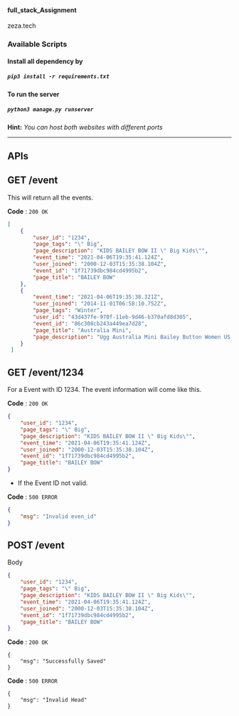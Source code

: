 #### full_stack_Assignment
zeza.tech

### Available Scripts

#### Install all dependency by
##### `pip3 install -r requirements.txt`

#### To run the server
##### `python3 manage.py runserver`

**Hint:**
*You can host both websites with different ports*





---------------------------------------------------------------------------------------------------------------------
## APIs



## GET /event
This will return all the events.

**Code** : `200 OK`
```json
[
    {
        "user_id": "1234",
        "page_tags": "\" Big",
        "page_description": "KIDS BAILEY BOW II \" Big Kids\"",
        "event_time": "2021-04-06T19:35:41.124Z",
        "user_joined": "2000-12-03T15:35:38.104Z",
        "event_id": "1f71739dbc984cd4995b2",
        "page_title": "BAILEY BOW"
    },
    {
        "event_time": "2021-04-06T19:35:38.321Z",
        "user_joined": "2014-11-01T06:58:10.752Z",
        "page_tags": "Winter",
        "user_id": "43d437fe-970f-11eb-9d46-b370afd8d305",
        "event_id": "86c308cb243a449ea7d28",
        "page_title": "Australia Mini",
        "page_description": "Ugg Australia Mini Bailey Button Women US 6 Gray Winter Boot"
    }
 ]
```

## GET /event/1234
For a Event with ID 1234. The event information will come like this.

**Code** : `200 OK`
```json
{
    "user_id": "1234",
    "page_tags": "\" Big",
    "page_description": "KIDS BAILEY BOW II \" Big Kids\"",
    "event_time": "2021-04-06T19:35:41.124Z",
    "user_joined": "2000-12-03T15:35:38.104Z",
    "event_id": "1f71739dbc984cd4995b2",
    "page_title": "BAILEY BOW"
}
```
* If the Event ID not valid.

**Code** : `500 ERROR`
```json
{
    "msg": "Invalid even_id"
}
```



## POST /event
Body
```json
{
    "user_id": "1234",
    "page_tags": "\" Big",
    "page_description": "KIDS BAILEY BOW II \" Big Kids\"",
    "event_time": "2021-04-06T19:35:41.124Z",
    "user_joined": "2000-12-03T15:35:38.104Z",
    "event_id": "1f71739dbc984cd4995b2",
    "page_title": "BAILEY BOW"
}
```

**Code** : `200 OK`
```
{
    "msg": "Successfully Saved"
}
```

**Code** : `500 ERROR`

```
{
    "msg": "Invalid Head"
}
```



